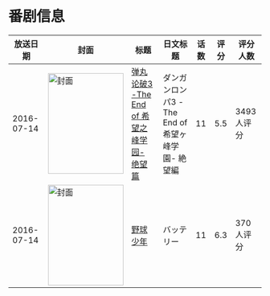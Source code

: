 # 番剧信息

|放送日期|封面|标题|日文标题|话数|评分|评分人数|
|---|---|---|---|---|---|---|
|2016-07-14|<img src="https://lain.bgm.tv/pic/cover/c/44/3b/177092_S86z8.jpg" alt="封面" style="width:150px;height:200px;object-fit:cover;">|[弹丸论破3 -The End of 希望之峰学园- 绝望篇](https://bangumi.tv/subject/177092)|ダンガンロンパ3 -The End of 希望ヶ峰学園- 絶望編|11|5.5|3493人评分|
|2016-07-14|<img src="https://lain.bgm.tv/pic/cover/c/cd/14/174141_cfCqq.jpg" alt="封面" style="width:150px;height:200px;object-fit:cover;">|[野球少年](https://bangumi.tv/subject/174141)|バッテリー|11|6.3|370人评分|
